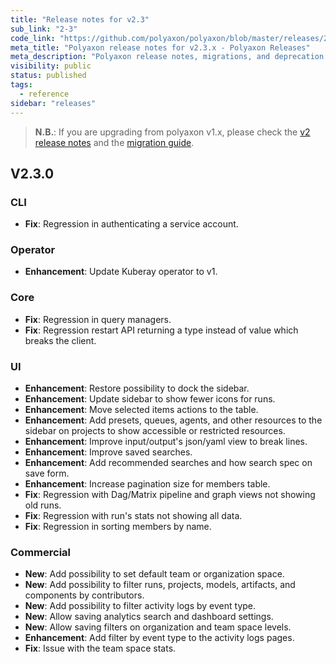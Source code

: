 ```yaml
---
title: "Release notes for v2.3"
sub_link: "2-3"
code_link: "https://github.com/polyaxon/polyaxon/blob/master/releases/2-3.md"
meta_title: "Polyaxon release notes for v2.3.x - Polyaxon Releases"
meta_description: "Polyaxon release notes, migrations, and deprecation notes for v2.3.x."
visibility: public
status: published
tags:
  - reference
sidebar: "releases"
---
```


> **N.B.**: If you are upgrading from polyaxon v1.x, please check the [v2 release notes](/docs/releases/2-0/) and the [migration guide](/docs/resources/migration/#migration-from-v1x-to-v2y).


## V2.3.0

### CLI

 * **Fix**: Regression in authenticating a service account.

### Operator

  * **Enhancement**: Update Kuberay operator to v1.

### Core

 * **Fix**: Regression in query managers.
 * **Fix**: Regression restart API returning a type instead of value which breaks the client.

### UI

 * **Enhancement**: Restore possibility to dock the sidebar.
 * **Enhancement**: Update sidebar to show fewer icons for runs.
 * **Enhancement**: Move selected items actions to the table.
 * **Enhancement**: Add presets, queues, agents, and other resources to the sidebar on projects to show accessible or restricted resources.
 * **Enhancement**: Improve input/output's json/yaml view to break lines.
 * **Enhancement**: Improve saved searches.
 * **Enhancement**: Add recommended searches and how search spec on save form.
 * **Enhancement**: Increase pagination size for members table.
 * **Fix**: Regression with Dag/Matrix pipeline and graph views not showing old runs.
 * **Fix**: Regression with run's stats not showing all data.
 * **Fix**: Regression in sorting members by name.

### Commercial

  * **New**: Add possibility to set default team or organization space.
  * **New**: Add possibility to filter runs, projects, models, artifacts, and components by contributors.
  * **New**: Add possibility to filter activity logs by event type.
  * **New**: Allow saving analytics search and dashboard settings.
  * **New**: Allow saving filters on organization and team space levels.
  * **Enhancement**: Add filter by event type to the activity logs pages.
  * **Fix**: Issue with the team space stats.
